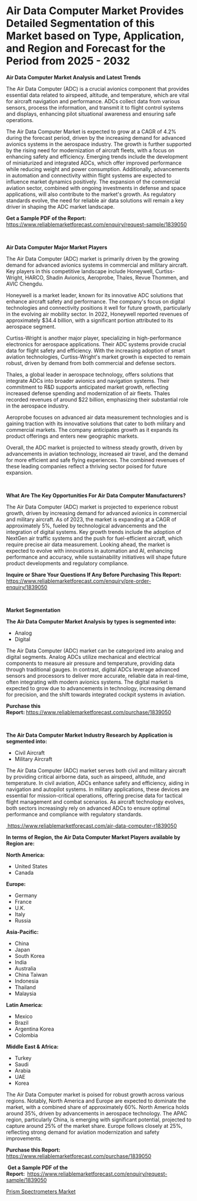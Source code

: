 <p><h1>Air Data Computer Market Provides Detailed Segmentation of this Market based on Type, Application, and Region and Forecast for the Period from 2025 - 2032</h1></p><p><strong>Air Data Computer Market Analysis and Latest Trends</strong></p>
<p><p>The Air Data Computer (ADC) is a crucial avionics component that provides essential data related to airspeed, altitude, and temperature, which are vital for aircraft navigation and performance. ADCs collect data from various sensors, process the information, and transmit it to flight control systems and displays, enhancing pilot situational awareness and ensuring safe operations.</p><p>The Air Data Computer Market is expected to grow at a CAGR of 4.2% during the forecast period, driven by the increasing demand for advanced avionics systems in the aerospace industry. The growth is further supported by the rising need for modernization of aircraft fleets, with a focus on enhancing safety and efficiency. Emerging trends include the development of miniaturized and integrated ADCs, which offer improved performance while reducing weight and power consumption. Additionally, advancements in automation and connectivity within flight systems are expected to influence market dynamics positively. The expansion of the commercial aviation sector, combined with ongoing investments in defense and space applications, will also contribute to the market's growth. As regulatory standards evolve, the need for reliable air data solutions will remain a key driver in shaping the ADC market landscape.</p></p>
<p><strong>Get a Sample PDF of the Report:&nbsp;</strong> <a href="https://www.reliablemarketforecast.com/enquiry/request-sample/1839050?utm_campaign=2260&utm_medium=2&utm_source=Github&utm_content=ia&utm_term=19022025&utm_id=air-data-computer">https://www.reliablemarketforecast.com/enquiry/request-sample/1839050</a></p>
<p>&nbsp;</p>
<p><strong>Air Data Computer Major Market Players</strong></p>
<p><p>The Air Data Computer (ADC) market is primarily driven by the growing demand for advanced avionics systems in commercial and military aircraft. Key players in this competitive landscape include Honeywell, Curtiss-Wright, HARCO, Shadin Avionics, Aeroprobe, Thales, Revue Thommen, and AVIC Chengdu.</p><p>Honeywell is a market leader, known for its innovative ADC solutions that enhance aircraft safety and performance. The company's focus on digital technologies and connectivity positions it well for future growth, particularly in the evolving air mobility sector. In 2022, Honeywell reported revenues of approximately $34.4 billion, with a significant portion attributed to its aerospace segment.</p><p>Curtiss-Wright is another major player, specializing in high-performance electronics for aerospace applications. Their ADC systems provide crucial data for flight safety and efficiency. With the increasing adoption of smart aviation technologies, Curtiss-Wright's market growth is expected to remain robust, driven by demand from both commercial and defense sectors.</p><p>Thales, a global leader in aerospace technology, offers solutions that integrate ADCs into broader avionics and navigation systems. Their commitment to R&D supports anticipated market growth, reflecting increased defense spending and modernization of air fleets. Thales recorded revenues of around $22 billion, emphasizing their substantial role in the aerospace industry.</p><p>Aeroprobe focuses on advanced air data measurement technologies and is gaining traction with its innovative solutions that cater to both military and commercial markets. The company anticipates growth as it expands its product offerings and enters new geographic markets.</p><p>Overall, the ADC market is projected to witness steady growth, driven by advancements in aviation technology, increased air travel, and the demand for more efficient and safe flying experiences. The combined revenues of these leading companies reflect a thriving sector poised for future expansion.</p></p>
<p>&nbsp;</p>
<p><strong>What Are The Key Opportunities For Air Data Computer Manufacturers?</strong></p>
<p><p>The Air Data Computer (ADC) market is projected to experience robust growth, driven by increasing demand for advanced avionics in commercial and military aircraft. As of 2023, the market is expanding at a CAGR of approximately 5%, fueled by technological advancements and the integration of digital systems. Key growth trends include the adoption of NextGen air traffic systems and the push for fuel-efficient aircraft, which require precise air data measurement. Looking ahead, the market is expected to evolve with innovations in automation and AI, enhancing performance and accuracy, while sustainability initiatives will shape future product developments and regulatory compliance.</p></p>
<p><strong>Inquire or Share Your Questions If Any Before Purchasing This Report:</strong> <a href="https://www.reliablemarketforecast.com/enquiry/pre-order-enquiry/1839050?utm_campaign=2260&utm_medium=2&utm_source=Github&utm_content=ia&utm_term=19022025&utm_id=air-data-computer">https://www.reliablemarketforecast.com/enquiry/pre-order-enquiry/1839050</a></p>
<p>&nbsp;</p>
<p><strong>Market Segmentation</strong></p>
<p><strong>The Air Data Computer Market Analysis by types is segmented into:</strong></p>
<p><ul><li>Analog</li><li>Digital</li></ul></p>
<p><p>The Air Data Computer (ADC) market can be categorized into analog and digital segments. Analog ADCs utilize mechanical and electrical components to measure air pressure and temperature, providing data through traditional gauges. In contrast, digital ADCs leverage advanced sensors and processors to deliver more accurate, reliable data in real-time, often integrating with modern avionics systems. The digital market is expected to grow due to advancements in technology, increasing demand for precision, and the shift towards integrated cockpit systems in aviation.</p></p>
<p><strong>Purchase this Report:&nbsp;</strong><a href="https://www.reliablemarketforecast.com/purchase/1839050?utm_campaign=2260&utm_medium=2&utm_source=Github&utm_content=ia&utm_term=19022025&utm_id=air-data-computer">https://www.reliablemarketforecast.com/purchase/1839050</a></p>
<p>&nbsp;</p>
<p><strong>The Air Data Computer Market Industry Research by Application is segmented into:</strong></p>
<p><ul><li>Civil Aircraft</li><li>Military Aircraft</li></ul></p>
<p><p>The Air Data Computer (ADC) market serves both civil and military aircraft by providing critical airborne data, such as airspeed, altitude, and temperature. In civil aviation, ADCs enhance safety and efficiency, aiding in navigation and autopilot systems. In military applications, these devices are essential for mission-critical operations, offering precise data for tactical flight management and combat scenarios. As aircraft technology evolves, both sectors increasingly rely on advanced ADCs to ensure optimal performance and compliance with regulatory standards.</p></p>
<p><a href="https://www.reliablemarketforecast.com/air-data-computer-r1839050?utm_campaign=2260&utm_medium=2&utm_source=Github&utm_content=ia&utm_term=19022025&utm_id=air-data-computer">&nbsp;https://www.reliablemarketforecast.com/air-data-computer-r1839050</a></p>
<p><strong>In terms of Region, the Air Data Computer Market Players available by Region are:</strong></p>
<p>
    <p> <strong> North America: </strong>
        <ul>
            <li>United States</li>
            <li>Canada</li>
        </ul>
        </p> 
    <p> <strong> Europe: </strong>
        <ul>
            <li>Germany</li>
            <li>France</li>
            <li>U.K.</li>
            <li>Italy</li>
            <li>Russia</li>
        </ul>
        </p> 
    <p> <strong> Asia-Pacific: </strong>
        <ul>
            <li>China</li>
            <li>Japan</li>
            <li>South Korea</li>
            <li>India</li>
            <li>Australia</li>
            <li>China Taiwan</li>
            <li>Indonesia</li>
            <li>Thailand</li>
            <li>Malaysia</li>
        </ul>
        </p> 
    <p> <strong> Latin America: </strong>
        <ul>
            <li>Mexico</li>
            <li>Brazil</li>
            <li>Argentina Korea</li>
            <li>Colombia</li>
        </ul>
        </p> 
    <p> <strong> Middle East & Africa: </strong>
        <ul>
            <li>Turkey</li>
            <li>Saudi</li>
            <li>Arabia</li>
            <li>UAE</li>
            <li>Korea</li>
        </ul>
    </p>
    </p>
<p><p>The Air Data Computer market is poised for robust growth across various regions. Notably, North America and Europe are expected to dominate the market, with a combined share of approximately 60%. North America holds around 35%, driven by advancements in aerospace technology. The APAC region, particularly China, is emerging with significant potential, projected to capture around 25% of the market share. Europe follows closely at 25%, reflecting strong demand for aviation modernization and safety improvements.</p></p>
<p><strong>Purchase this Report: </strong><a href="https://www.reliablemarketforecast.com/purchase/1839050?utm_campaign=2260&utm_medium=2&utm_source=Github&utm_content=ia&utm_term=19022025&utm_id=air-data-computer">https://www.reliablemarketforecast.com/purchase/1839050</a></p>
<p>&nbsp;<strong>Get a Sample PDF of the Report:&nbsp;&nbsp;</strong><a href="https://www.reliablemarketforecast.com/enquiry/request-sample/1839050?utm_campaign=2260&utm_medium=2&utm_source=Github&utm_content=ia&utm_term=19022025&utm_id=air-data-computer">https://www.reliablemarketforecast.com/enquiry/request-sample/1839050</a></p>
<p><strong></strong></p>
<p><p><a href="https://github.com/bornergabrielle89/Market-Research-Report-List-1/blob/main/prism-spectrometers-market.md?utm_campaign=2260&utm_medium=2&utm_source=Github&utm_content=ia&utm_term=19022025&utm_id=air-data-computer">Prism Spectrometers Market</a></p></p>